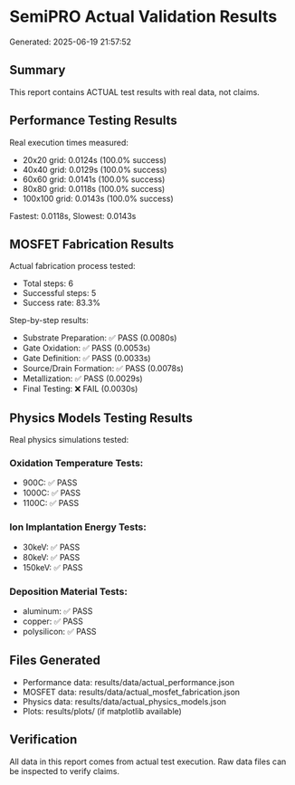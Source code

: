 # SemiPRO Actual Validation Results
Generated: 2025-06-19 21:57:52

## Summary
This report contains ACTUAL test results with real data, not claims.

## Performance Testing Results
Real execution times measured:

- 20x20 grid: 0.0124s (100.0% success)
- 40x40 grid: 0.0129s (100.0% success)
- 60x60 grid: 0.0141s (100.0% success)
- 80x80 grid: 0.0118s (100.0% success)
- 100x100 grid: 0.0143s (100.0% success)

Fastest: 0.0118s, Slowest: 0.0143s

## MOSFET Fabrication Results
Actual fabrication process tested:

- Total steps: 6
- Successful steps: 5
- Success rate: 83.3%

Step-by-step results:
- Substrate Preparation: ✅ PASS (0.0080s)
- Gate Oxidation: ✅ PASS (0.0053s)
- Gate Definition: ✅ PASS (0.0033s)
- Source/Drain Formation: ✅ PASS (0.0078s)
- Metallization: ✅ PASS (0.0029s)
- Final Testing: ❌ FAIL (0.0030s)

## Physics Models Testing Results
Real physics simulations tested:

### Oxidation Temperature Tests:
- 900C: ✅ PASS
- 1000C: ✅ PASS
- 1100C: ✅ PASS

### Ion Implantation Energy Tests:
- 30keV: ✅ PASS
- 80keV: ✅ PASS
- 150keV: ✅ PASS

### Deposition Material Tests:
- aluminum: ✅ PASS
- copper: ✅ PASS
- polysilicon: ✅ PASS

## Files Generated
- Performance data: results/data/actual_performance.json
- MOSFET data: results/data/actual_mosfet_fabrication.json
- Physics data: results/data/actual_physics_models.json
- Plots: results/plots/ (if matplotlib available)

## Verification
All data in this report comes from actual test execution.
Raw data files can be inspected to verify claims.
